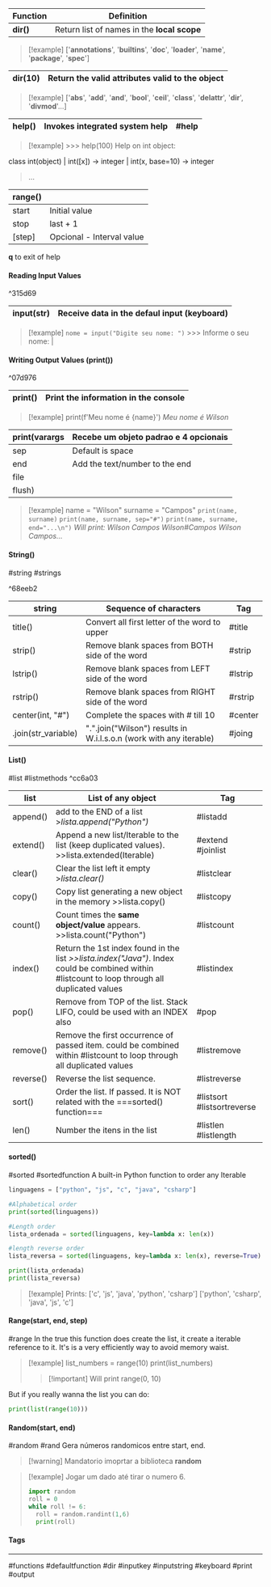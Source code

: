 
|Function| Definition|
|--------|-----------|
|**dir()**|Return list of names in the **local scope** |
> [!example]
> \['__annotations__', '__builtins__', '__doc__', '__loader__', '__name__', '__package__', '__spec__'\]

|**dir(10)**|Return the valid attributes valid to the object |
|--------|-----------|
> [!example]
> \['__abs__', '__add__', '__and__', '__bool__', '__ceil__', '__class__', '__delattr__', '__dir__', '__divmod__'...\]

|help()|Invokes integrated system help  |#help|
|--------|-----------|--|
> [!example]
> \>\>\> help(100)
Help on int object:
>
class int(object)
 |  int([x]) -> integer
 |  int(x, base=10) -> integer
 >...


|range()|  |
|--------|-----------|
|start| Initial value|
|stop|last + 1|
|\[step\]|Opcional - Interval value|

**q** to exit of help

#### Reading Input Values

^315d69

|input(str)|Receive data in the defaul input (keyboard) |
|--------|-----------|
> [!example]
> `nome = input("Digite seu nome: ")`
> \>\>\> Informe o seu nome: |


#### Writing Output Values (print())

^07d976

|print()|Print the information in the console |
|--------|-----------|
> [!example]
> print(f'Meu nome é {name}')
> *Meu nome é Wilson*

|print(varargs|Recebe um objeto padrao e 4 opcionais |
|--------|-----------|
|sep|Default is space|
|end|Add the text/number to the end|
|file||
|flush)||
> [!example]
> name = "Wilson"
> surname = "Campos"
`print(name, surname)`
`print(name, surname, sep="#")`
`print(name, surname, end="...\n")`
*Will print:
Wilson Campos
Wilson#Campos
Wilson Campos...*


#### String()
#string #strings

^68eeb2

|string|Sequence of characters |Tag|
|--------|-----------|--|
|title()|Convert all first letter of the word to upper| #title|
|strip()|Remove blank spaces from BOTH side of the word | #strip|
|lstrip()|Remove blank spaces from LEFT side of the word| #lstrip|
|rstrip()|Remove blank spaces from RIGHT side of the word| #rstrip|
|center(int, "#")|Complete the spaces with # till 10| #center |
|.join(str_variable)|".".join("Wilson") results in W.i.l.s.o.n (work with any iterable)| #joing |

#### List()
#list #listmethods ^cc6a03

|list|List of any object|Tag|
|----|------------------|---|
|append()|add to the  END of a list \>*lista.append("Python")*|#listadd|
|extend()|Append a new list/Iterable to the list (keep duplicated values). >>lista.extended(Iterable)|#extend #joinlist|
|clear()|Clear the list left it empty \>*lista.clear()*|#listclear|
|copy()|Copy list generating a new object in the memory >>lista.copy()|#listcopy|
|count()|Count times the **same object/value** appears. >>lista.count("Python")|#listcount|
|index()|Return the 1st index found in the list *\>>lista.index("Java")*. Index could be combined within #listcount to loop through all duplicated values |#listindex|
|pop()|Remove from TOP of the list. Stack LIFO, could be used with an INDEX also|#pop|
|remove()|Remove the first occurrence of passed item. could be combined within #listcount to loop through all duplicated values|#listremove|
|reverse()|Reverse the list sequence.|#listreverse|
|sort()|Order the list. If passed. It is NOT related with the ===sorted() function=== | #listsort #listsortreverse|
|len()|Number the itens in the list| #listlen #listlength|

#### sorted() 
#sorted #sortedfunction
A built-in Python function to order any Iterable

```python
linguagens = ["python", "js", "c", "java", "csharp"]

#Alphabetical order
print(sorted(linguagens))

#Length order
lista_ordenada = sorted(linguagens, key=lambda x: len(x))

#length reverse order
lista_reversa = sorted(linguagens, key=lambda x: len(x), reverse=True)

print(lista_ordenada)
print(lista_reversa)
```

>[!example] Prints:
>\['c', 'js', 'java', 'python', 'csharp'\]
>\['python', 'csharp', 'java', 'js', 'c'\]

#### Range(start, end, step)
#range
In the true this function does create the list, it create a iterable reference to it. It's is a very efficiently way to avoid memory waist.

>[!example]
>	list_numbers = range(10)
>	print(list_numbers)
>>[!important] Will print
>>range(0, 10)

But if you really wanna the list you can do:
```python
print(list(range(10)))
```


#### Random(start, end)
#random #rand
Gera números randomicos entre start, end.
>[!warning] Mandatorio imoprtar a biblioteca **random**


>[!example]
>Jogar um dado até tirar o numero 6.
>
>```Python
>import random
>roll = 0
>while roll != 6:
>	roll = random.randint(1,6)
>	print(roll)


#### Tags
***
#functions #defaultfunction #dir  #inputkey #inputstring #keyboard #print #output
